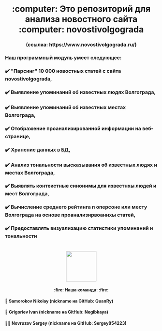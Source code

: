 <h1 align="center"> :computer: Это репозиторий для анализа новостного сайта :computer: novostivolgograda</h1>
<h3 align="center"> (ссылка: https://www.novostivolgograda.ru/) </h3>

### Наш программный модуль умеет следующее: 
### :heavy_check_mark: "Парсинг" 10 000 новостных статей с сайта novostivolgograda,
### :heavy_check_mark: Выявление упоминаний об известных людях Волгограда,
### :heavy_check_mark: Выявление упоминаний об известных местах Волгограда, 
### :heavy_check_mark: Отображение проанализированной информации на веб-странице,
### :heavy_check_mark: Хранение данных в БД,
### :heavy_check_mark: Анализ тональности высказывания об известных людях и местах Волгограда, 
### :heavy_check_mark: Выявлять контекстные синонимы для известнхы людей и мест Волгограда,
### :heavy_check_mark: Вычисление среднего рейтинга п оперсоне или месту Волгограда на основе проанализирвоаннхы статей,
### :heavy_check_mark: Предоставлять визуализацию статистики упоминаний и тональности
#
<div id="header" align="center">
  <img src="https://media.giphy.com/media/M9gbBd9nbDrOTu1Mqx/giphy.gif" width="100"/>
</div>

<h4 align="center"> :fire: Наша команда: :fire: </h4>

#### :construction_worker: Samorokov Nikolay (nickname на GitHub: QuanRy)
#### :cop: Grigoriev Ivan (nickname на GitHub: Negibkaya)
#### :guardsman: Novruzov Sergey (nickname на GitHub: Sergey854223)
